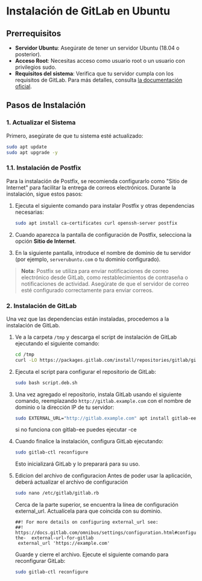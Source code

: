# Instalación de GitLab en Ubuntu


## Prerrequisitos

- **Servidor Ubuntu**: Asegúrate de tener un servidor Ubuntu (18.04 o posterior).
- **Acceso Root**: Necesitas acceso como usuario root o un usuario con privilegios sudo.
- **Requisitos del sistema**: Verifica que tu servidor cumpla con los requisitos de GitLab. Para más detalles, consulta [la documentación oficial](https://docs.gitlab.com/ee/install/requirements.html).

## Pasos de Instalación

### 1. Actualizar el Sistema

Primero, asegúrate de que tu sistema esté actualizado:

```bash
sudo apt update
sudo apt upgrade -y
```
### 1.1. Instalación de Postfix

Para la instalación de Postfix, se recomienda configurarlo como "Sitio de Internet" para facilitar la entrega de correos electrónicos. Durante la instalación, sigue estos pasos:

1. Ejecuta el siguiente comando para instalar Postfix y otras dependencias necesarias:

    ```bash
    sudo apt install ca-certificates curl openssh-server postfix
    ```

2. Cuando aparezca la pantalla de configuración de Postfix, selecciona la opción **Sitio de Internet**.

3. En la siguiente pantalla, introduce el nombre de dominio de tu servidor (por ejemplo, `serverubuntu.com` o tu dominio configurado).

> **Nota**: Postfix se utiliza para enviar notificaciones de correo electrónico desde GitLab, como restablecimientos de contraseña o notificaciones de actividad. Asegúrate de que el servidor de correo esté configurado correctamente para enviar correos.

### 2. Instalación de GitLab

Una vez que las dependencias están instaladas, procedemos a la instalación de GitLab.

1. Ve a la carpeta `/tmp` y descarga el script de instalación de GitLab ejecutando el siguiente comando:

    ```bash
    cd /tmp
    curl -LO https://packages.gitlab.com/install/repositories/gitlab/gitlab-ee/script.deb.sh
    ```

2. Ejecuta el script para configurar el repositorio de GitLab:

    ```bash
    sudo bash script.deb.sh
    ```

3. Una vez agregado el repositorio, instala GitLab usando el siguiente comando, reemplazando `http://gitlab.example.com` con el nombre de dominio o la dirección IP de tu servidor:

    ```bash
    sudo EXTERNAL_URL="http://gitlab.example.com" apt install gitlab-ee
    ```
    si no funciona con gitlab-ee puedes ejecutar -ce

4. Cuando finalice la instalación, configura GitLab ejecutando:

    ```bash
    sudo gitlab-ctl reconfigure
    ```

    Esto inicializará GitLab y lo preparará para su uso.

5. Edicion del archivo de configuracion
   Antes de poder usar la aplicación, deberá actualizar el archivo de configuración
   ```bash
   sudo nano /etc/gitlab/gitlab.rb
   ```
   Cerca de la parte superior, se encuentra la línea de configuración 
   external_url. Actualícela para que coincida con su dominio.
   ```
   ##! For more details on configuring external_url see:
   ##! https://docs.gitlab.com/omnibus/settings/configuration.html#configuring-  the-  external-url-for-gitlab
    external_url 'https://example.com'
   ```
   Guarde y cierre el archivo. Ejecute el siguiente comando para reconfigurar 
   GitLab:

   ```bash
   sudo gitlab-ctl reconfigure
   ```
